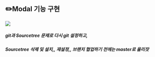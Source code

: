 <p>
  <h2>✏️Modal 기능 구현</h2>
</p>

<p>
  <img src=https://github.com/engelhyunji/my-react-app/assets/145903783/f54e1327-c0d3-48d7-a91d-c1b8cfba18d3>

</p>

##### git과 Sourcetree 문제로 다시 git 설정하고, 
##### Sourcetree 삭제 및 설치,, 재설정,, 브랜치 협업하기 전에는 master로 올리잣
